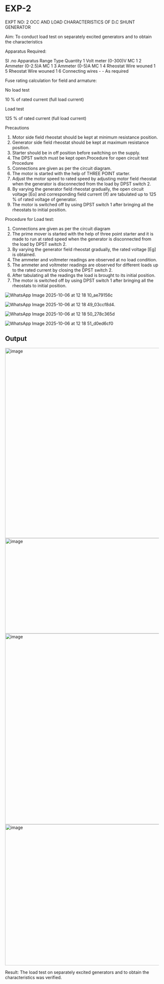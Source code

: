 # EXP-2
EXPT NO: 2 OCC AND LOAD CHARACTERISTICS OF D.C SHUNT GENERATOR

Aim:
To conduct load test on separately excited generators and to obtain the characteristics

Apparatus Required:

Sl .no	Apparatus	Range	Type	Quantity
1	Volt meter	(0-300)V	MC	1
2	Ammeter	(0-2.5)A	MC	1
3	Ammeter	(0-5)A	MC	1
4	Rheostat		Wire wouned	1
5	Rheostat		Wire wouned	1
6	Connecting wires	-	-	As required

Fuse rating calculation for field and armature:

No load test

10 % of rated current (full load current)

Load test

125 % of rated current (full load current)

Precautions

1.   Motor side field rheostat should be kept at minimum resistance position.
2.   Generator side field rheostat should be kept at maximum resistance position.
3.   Starter should be in off position before switching on the supply.
4.   The DPST switch must be kept open.Procedure for open circuit test
Procedure
1.   Connections are given as per the circuit diagram.
2.   The motor is started with the help of THREE POINT starter.
3.   Adjust the motor speed to rated speed by adjusting motor field rheostat when the generator is disconnected from the load by DPST switch 2.
4.   By  varying  the  generator  field  rheostat  gradually,  the  open  circuit  voltage  [Eo]  and corresponding field current (If) are tabulated up to 125 % of rated voltage of generator.
5.   The motor is switched off by using DPST switch 1 after bringing all the rheostats to initial position.

Procedure for Load test:

1.   Connections are given as per the circuit diagram
2.   The prime mover is started with the help of three point starter and it is made to run at rated speed when the generator is disconnected from the load by DPST switch 2.
3.   By varying the generator field rheostat gradually, the rated voltage [Eg] is obtained.
4.   The ammeter and voltmeter readings are observed at no load condition.
5.   The ammeter and voltmeter readings are observed for different loads up to the rated current by closing the DPST switch 2.
6.   After tabulating all the readings the load is brought to its initial position.
7.   The motor is switched off by using DPST switch 1 after bringing all the rheostats to initial position.

![WhatsApp Image 2025-10-06 at 12 18 10_ae79156c](https://github.com/user-attachments/assets/266fccc2-e314-496d-8713-ada6416d3e72)

![WhatsApp Image 2025-10-06 at 12 18 49_03ccf8d4](https://github.com/user-attachments/assets/05eded60-84e1-4b4a-b33f-1215530e97d5). 

![WhatsApp Image 2025-10-06 at 12 18 50_278c365d](https://github.com/user-attachments/assets/b64df9a8-adc3-4c46-a76f-034aa4356360)

![WhatsApp Image 2025-10-06 at 12 18 51_d0ed6cf0](https://github.com/user-attachments/assets/374240f6-0143-425f-ad93-0706476fb580)




## Output

<img width="1075" height="624" alt="image" src="https://github.com/user-attachments/assets/ceadc1ea-24c5-44d4-9cf2-dd4182453b88" />
<img width="1067" height="313" alt="image" src="https://github.com/user-attachments/assets/dfe61391-00e8-4448-96e2-7ec16f09d888" />
<img width="1370" height="626" alt="image" src="https://github.com/user-attachments/assets/3275d389-1f93-46a2-a33a-5b7f3b38bdc1" />
<img width="1373" height="463" alt="image" src="https://github.com/user-attachments/assets/b6585a45-a431-42ed-9f9c-e2a8497182c6" />


 
Result:
The load test on separately excited generators and to obtain the characteristics was verified.
